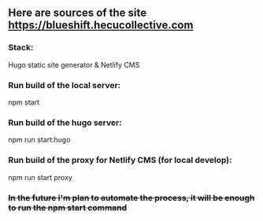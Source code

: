 ## Here are sources of the site https://blueshift.hecucollective.com
### Stack:
Hugo static site generator & Netlify CMS
 
### Run build of the local server:
npm start
### Run build of the hugo server:
npm run start:hugo
### Run build of the proxy for Netlify CMS (for local develop):
npm run start proxy
### ~~In the future i'm plan to automate the process, it will be enough to run the npm start command~~
 
 
